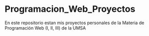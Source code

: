 # Programacion_Web_Proyectos
En este repositorio estan mis proyectos personales de la Materia de Programación Web (I, II, III) de la UMSA
